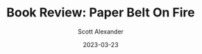 ---
layout: podcast
title: "Book Review: Paper Belt On Fire"
author: Scott Alexander
description: https://astralcodexten.substack.com/p/book-review-paper-belt-on-fire
date: 2023-03-23
length: 34963
duration: 9
guid: book-review-paper-belt-on-fire
---